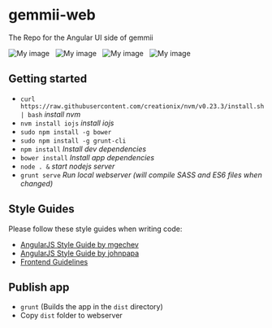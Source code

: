 # gemmii-web
The Repo for the Angular UI side of gemmii

![My image](http://bible-survey.org/i/gemmii/angularjs.png) &nbsp; ![My image](http://bible-survey.org/i/gemmii/strongloop.png) &nbsp; ![My image](http://bible-survey.org/i/gemmii/es6.png) &nbsp; ![My image](http://bible-survey.org/i/gemmii/mariadb.png)

## Getting started
* `curl https://raw.githubusercontent.com/creationix/nvm/v0.23.3/install.sh | bash` *install nvm*
* `nvm install iojs` *install iojs*
* `sudo npm install -g bower`
* `sudo npm install -g grunt-cli`
* `npm install` *Install dev dependencies*
* `bower install` *Install app dependencies*
* `node . &` *start nodejs server*
* `grunt serve` *Run local webserver (will compile SASS and ES6 files when changed)*

## Style Guides

Please follow these style guides when writing code:

* [AngularJS Style Guide by mgechev](https://github.com/mgechev/angularjs-style-guide)
* [AngularJS Style Guide by johnpapa](https://github.com/johnpapa/angularjs-styleguide)
* [Frontend Guidelines](https://github.com/bendc/frontend-guidelines)

## Publish app
* `grunt` (Builds the app in the `dist` directory)
* Copy `dist` folder to webserver
